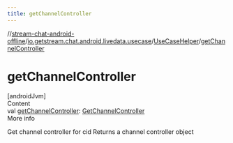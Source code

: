 ```yaml
---
title: getChannelController
---
```

//[stream-chat-android-offline](../../../index.md)/[io.getstream.chat.android.livedata.usecase](../index.md)/[UseCaseHelper](index.md)/[getChannelController](getChannelController.md)



# getChannelController  
[androidJvm]  
Content  
val [getChannelController](getChannelController.md): [GetChannelController](../GetChannelController/index.md)  
More info  


Get channel controller for cid Returns a channel controller object

  



